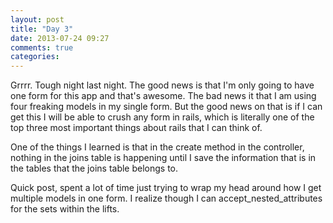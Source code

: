 ```yaml
---
layout: post
title: "Day 3"
date: 2013-07-24 09:27
comments: true
categories: 
---
```

Grrrr.  Tough night last night.  The good news is that I'm only going to have one form for this app and that's awesome. The bad news it that I am using four freaking models in my single form.  But the good news on that is if I can get this I will be able to crush any form in rails, which is literally one of the top three most important things about rails that I can think of.

One of the things I learned is that in the create method in the controller, nothing in the joins table is happening until I save the information that is in the tables that the joins table belongs to.

Quick post, spent a lot of time just trying to wrap my head around how I get multiple models in one form.  I realize though I can accept_nested_attributes for the sets within the lifts.